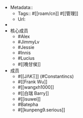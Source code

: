 - Metadata::
    - Tags:: #[[roam/cn]] #[[管理]]
    - Url:
- 
- 核心成员
    - #Alex
    - #JimmyLv
    - #Jessie
    - #Innis
    - #Lucius
    - #[[晚甘侯]]
- 成员
    - #[[JΛKΞ]] (#Constantincs)
    - #[[Frank Wu]]
    - #[[wangxh1000]]
    - #[[白瑞 Barry]]
    - #[[isuwei]]
    - #Batepha
    - #[[kunpeng9.serious]]
